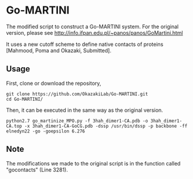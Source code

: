 # Go-MARTINI

The modified script to construct a Go-MARTINI system. For the original version, please see http://info.ifpan.edu.pl/~panos/panos/GoMartini.html

It uses a new cutoff scheme to define native contacts of proteins [Mahmood, Poma and Okazaki, Submitted].

## Usage
First, clone or download the repository,
```
git clone https://github.com/OkazakiLab/Go-MARTINI.git
cd Go-MARTINI/
```
Then, it can be executed in the same way as the original version.
```
python2.7 go_martinize_MPO.py -f 3hah_dimer1-CA.pdb -o 3hah_dimer1-CA.top -x 3hah_dimer1-CA-GoCG.pdb -dssp /usr/bin/dssp -p backbone -ff elnedyn22 -go -goepsilon 6.276
```

## Note
The modifications we made to the original script is in the function called "gocontacts" (Line 3281). 
